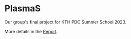 # PlasmaS

Our group's final project for KTH PDC Summer School 2023.

More details in the <a href="https://github.com/fomalhautn/plasmas/blob/main/Report_PlasmaS.pdf">Report<a>.
